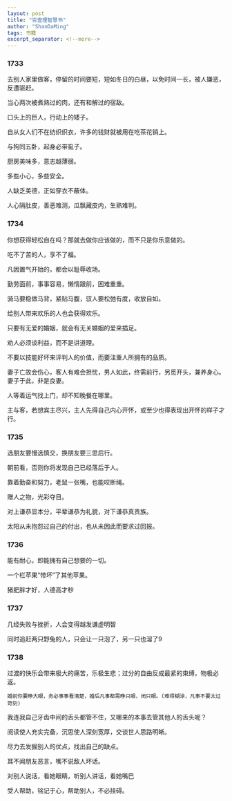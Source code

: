 ```yaml
---
layout: post
title: "穷查理智慧书"
author: "ShanDaMing"
tags: 书籍
excerpt_separator: <!--more-->
---
```


### 1733<!--more-->
去别人家里做客，停留的时间要短，短如冬日的白昼，以免时间一长，被人嫌恶，反遭驱赶。

当心两次被煮熟过的肉，还有和解过的宿敌。

口头上的巨人，行动上的矮子。

自从女人们不在纺织织衣，许多的钱财就被用在吃茶花销上。

与狗同五卧，起身必带虱子。

厨房美味多，意志越薄弱。

多些小心，多些安全。

人缺乏美德，正如穿衣不蔽体。

人心隔肚皮，善恶难测，瓜飘藏皮内，生熟难判。

### 1734
你想获得轻松自在吗？那就去做你应该做的，而不只是你乐意做的。

吃不了苦的人，享不了福。

凡因置气开始的，都会以耻辱收场。

勤劳面前，事事容易，懒惰跟前，困难重重。

骑马要稳做马背，紧贴马腹，驭人要松弛有度，收放自如。

给别人带来欢乐的人也会获得欢乐。

只要有无爱的婚姻，就会有无关婚姻的爱来插足。

劝人必须谈利益，而不是讲道理。

不要以技能好坏来评判人的价值，而要注重人所拥有的品质。

妻子亡故会伤心，客人有难会担忧，男人如此，终需前行，另觅开头，兼养身心。妻子于此，非是良妻。

人等着运气找上门，却不知晚餐在哪里。

主与客，若想宾主尽兴，主人先得自己内心开怀，或至少也得表现出开怀的样子才行。

### 1735
选朋友要慢选慎交，换朋友要三思后行。

朝前看，否则你将发现自己已经落后于人。

靠着勤奋和努力，老鼠一张嘴，也能咬断绳。

赠人之物，光彩夺目。

对上谦恭显本分，平辈谦恭为礼貌，对下谦恭真贵族。

太阳从未抱怨过自己的付出，也从未因此而要求过回报。

### 1736
能有耐心，即能拥有自己想要的一切。

一个栏苹果“带坏”了其他苹果。

猪肥胖才好，人德高才秒

### 1737
几经失败与挫折，人会变得越发谦虚明智

同时追赶两只野兔的人，只会让一只泡了，另一只也溜了9

### 1738
过渡的快乐会带来极大的痛苦，乐极生悲；过分的自由反成最紧的束缚，物极必返。

`婚前你要睁大眼，务必事事看清楚，婚后凡事都需睁只眼，闭只眼。(难得糊涂，凡事不要太过苛刻)`

我连我自己牙齿中间的舌头都管不住，又哪来的本事去管其他人的舌头呢？

阅读使人充实完备，沉思使人深刻宽厚，交谈世人思路明晰。

尽力去发掘别人的优点，找出自己的缺点。

耳不闻朋友恶言，嘴不说敌人坏话。

对别人说话，看她眼睛，听别人讲话，看她嘴巴

受人帮助，铭记于心，帮助别人，不必挂碍。
